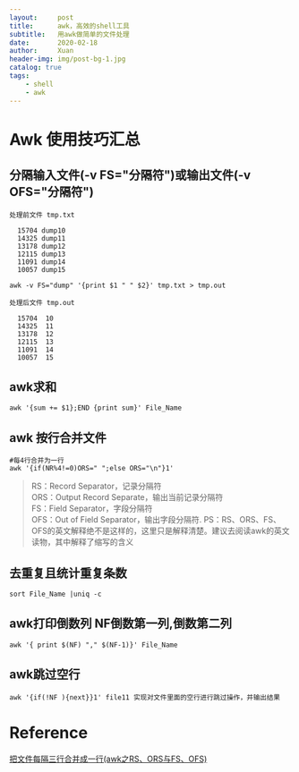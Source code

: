 ```yaml
---
layout:     post
title:      awk，高效的shell工具
subtitle:   用awk做简单的文件处理
date:       2020-02-18
author:     Xuan
header-img: img/post-bg-1.jpg
catalog: true
tags:
    - shell 
    - awk
---
```


# Awk 使用技巧汇总

## 分隔输入文件(**-v FS="分隔符"**)或输出文件(**-v OFS="分隔符"**)
```
处理前文件 tmp.txt

  15704 dump10
  14325 dump11
  13178 dump12
  12115 dump13
  11091 dump14
  10057 dump15

awk -v FS="dump" '{print $1 " " $2}' tmp.txt > tmp.out

处理后文件 tmp.out

  15704  10
  14325  11
  13178  12
  12115  13
  11091  14
  10057  15
```

## awk求和
```
awk '{sum += $1};END {print sum}' File_Name
```


## awk 按行合并文件
```
#每4行合并为一行
awk '{if(NR%4!=0)ORS=" ";else ORS="\n"}1'
```
> RS：Record Separator，记录分隔符   
ORS：Output Record Separate，输出当前记录分隔符  
FS：Field Separator，字段分隔符   
OFS：Out of Field Separator，输出字段分隔符. 
PS：RS、ORS、FS、OFS的英文解释绝不是这样的，这里只是解释清楚。建议去阅读awk的英文读物，其中解释了缩写的含义 

##  去重复且统计重复条数
```
sort File_Name |uniq -c 
```

## awk打印倒数列 NF倒数第一列,倒数第二列
```
awk '{ print $(NF) "," $(NF-1)}' File_Name
```

## awk跳过空行
```
awk '{if(!NF ){next}}1' file11 实现对文件里面的空行进行跳过操作，并输出结果
```

# Reference
[把文件每隔三行合并成一行(awk之RS、ORS与FS、OFS)](https://www.cnblogs.com/chenjiahe/p/6164673.html)

